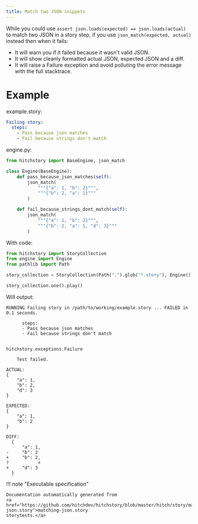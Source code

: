 ```yaml
---
title: Match two JSON snippets
---
```




While you could use `assert json.loads(expected) == json.loads(actual)` to match
two JSON in a story step, if you use `json_match(expected, actual)`
instead then when it fails:

* It will warn you if it failed because it wasn't valid JSON.
* It will show cleanly formatted actual JSON, expected JSON and a diff.
* It will raise a Failure exception and avoid polluting the error message with the full stacktrace.


# Example



example.story:

```yaml
Failing story:
  steps:
    - Pass because json matches
    - Fail because strings don't match
```
engine.py:

```python
from hitchstory import BaseEngine, json_match

class Engine(BaseEngine):
    def pass_because_json_matches(self):
        json_match(
            """{"a": 1, "b": 2}""",
            """{"b": 2, "a": 1}"""
        )

    def fail_because_strings_dont_match(self):
        json_match(
            """{"a": 1, "b": 2}""",
            """{"b": 2, "a": 1, "d": 3}"""
        )
```

With code:

```python
from hitchstory import StoryCollection
from engine import Engine
from pathlib import Path

story_collection = StoryCollection(Path(".").glob("*.story"), Engine())

```






```python
story_collection.one().play()
```

Will output:
```
RUNNING Failing story in /path/to/working/example.story ... FAILED in 0.1 seconds.

      steps:
      - Pass because json matches
      - Fail because strings don't match


hitchstory.exceptions.Failure

    Test failed.

ACTUAL:
{
    "a": 1,
    "b": 2,
    "d": 3
}

EXPECTED:
{
    "a": 1,
    "b": 2
}

DIFF:
  {
      "a": 1,
-     "b": 2
+     "b": 2,
?           +
+     "d": 3
  }
```









!!! note "Executable specification"

    Documentation automatically generated from 
    <a href="https://github.com/hitchdev/hitchstory/blob/master/hitch/story/matching-json.story">matching-json.story
    storytests.</a>

